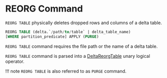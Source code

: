 # REORG Command

`REORG TABLE` physically deletes dropped rows and columns of a delta table.

```sql
REORG TABLE (delta.`/path/to/table` | delta_table_name)
[WHERE partition_predicate] APPLY (PURGE)
```

`REORG TABLE` command requires the file path or the name of a delta table.

`REORG TABLE` command is parsed into a [DeltaReorgTable](DeltaReorgTable.md) unary logical operator.

!!! note
    `REORG TABLE` is also referred to as `PURGE` command.
